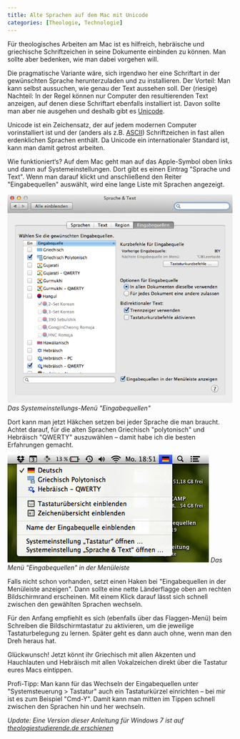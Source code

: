 ```yaml
---
title: Alte Sprachen auf dem Mac mit Unicode
categories: [Theologie, Technologie]
---
```


Für theologisches Arbeiten am Mac ist es hilfreich, hebräische und griechische Schriftzeichen in seine Dokumente einbinden zu können. Man sollte aber bedenken, wie man dabei vorgehen will. 

Die pragmatische Variante wäre, sich irgendwo her eine Schriftart in der gewünschten Sprache herunterzuladen und zu installieren. Der Vorteil: Man kann selbst aussuchen, wie genau der Text aussehen soll. Der (riesige) Nachteil: In der Regel können nur Computer den resultierenden Text anzeigen, auf denen diese Schriftart ebenfalls installiert ist. Davon sollte man aber nie ausgehen und deshalb gibt es [Unicode](http://de.wikipedia.org/wiki/Unicode).

Unicode ist ein Zeichensatz, der auf jedem modernen Computer vorinstalliert ist und der (anders als z.B. [ASCII](http://wikipedia.de/ascii/)) Schriftzeichen in fast allen erdenklichen Sprachen enthält. Da Unicode ein internationaler Standard ist, kann man damit getrost arbeiten.

Wie funktioniert‘s? Auf dem Mac geht man auf das Apple-Symbol oben links und dann auf Systemeinstellungen. Dort gibt es einen Eintrag "Sprache und Text". Wenn man darauf klickt und anschließend den Reiter "Eingabequellen" auswählt, wird eine lange Liste mit Sprachen angezeigt.

![Das Systemeinstellungs-Menü "Eingabequellen"](/images/Eingabequellen.jpg)
*Das Systemeinstellungs-Menü "Eingabequellen"*

Dort kann man jetzt Häkchen setzen bei jeder Sprache die man braucht. Achtet darauf, für die alten Sprachen Griechisch "polytonisch" und Hebräisch "QWERTY" auszuwählen – damit habe ich die besten Erfahrungen gemacht.

![Die Länderflagge in der Menüleiste](/images/Sprachauswahl.jpg)
*Das Menü "Eingabequellen" in der Menüleiste*

Falls nicht schon vorhanden, setzt einen Haken bei "Eingabequellen in der Menüleiste anzeigen". Dann sollte eine nette Länderflagge oben am rechten Bildschirmrand erscheinen. Mit einem Klick darauf lässt sich schnell zwischen den gewählten Sprachen wechseln.

Für den Anfang empfiehlt es sich (ebenfalls über das Flaggen-Menü) beim Schreiben die Bildschirmtastatur zu aktivieren, um die jeweilige Tastaturbelegung zu lernen. Später geht es dann auch ohne, wenn man den Dreh heraus hat.

Glückwunsch! Jetzt könnt ihr Griechisch mit allen Akzenten und Hauchlauten und Hebräisch mit allen Vokalzeichen direkt über die Tastatur eures Macs eintippen.

Profi-Tipp: Man kann für das Wechseln der Eingabequellen unter "Systemsteuerung > Tastatur" auch ein Tastaturkürzel einrichten – bei mir ist es zum Beispiel "Cmd-Y". Damit kann man mitten im Tippen schnell zwischen den Sprachen hin und her wechseln.

*Update: Eine Version dieser Anleitung für Windows 7 ist auf [theologiestudierende.de erschienen](http://www.theologiestudierende.de/2013/06/06/alte-sprachen-unter-windows-mit-unicode/)*